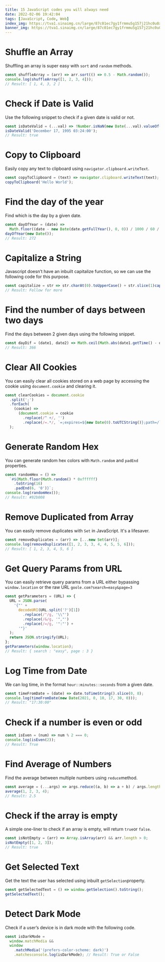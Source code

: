 ```yaml
---
title: 15 JavaScript codes you will always need
date: 2022-02-06 19:42:04
tags: [JavaScript, Code, Web]
index_img: https://tva1.sinaimg.cn/large/87c01ec7gy1frmmu5g157j21hc0u0x6q.jpg
banner_img: https://tva1.sinaimg.cn/large/87c01ec7gy1frmmu5g157j21hc0u0x6q.jpg
---
```


# Shuffle an Array

Shuffling an array is super easy with `sort` and `random` methods.

```javascript
const shuffleArray = (arr) => arr.sort(() => 0.5 - Math.random());
console.log(shuffleArray([1, 2, 3, 4]));
// Result: [ 1, 4, 3, 2 ]
```

# Check if Date is Valid

Use the following snippet to check if a given date is valid or not.

```js
const isDateValid = (...val) => !Number.isNaN(new Date(...val).valueOf());
isDateValid('December 17, 1995 03:24:00');
// Result: true
```

# Copy to Clipboard

Easily copy any text to clipboard using `navigator.clipboard.writeText`.

```js
const copyToClipboard = (text) => navigator.clipboard.writeText(text);
copyToClipboard('Hello World');
```

# Find the day of the year

Find which is the day by a given date.

```js
const dayOfYear = (date) =>
  Math.floor((date - new Date(date.getFullYear(), 0, 0)) / 1000 / 60 / 60 / 24);
dayOfYear(new Date());
// Result: 272
```

# Capitalize a String

Javascript doesn’t have an inbuilt capitalize function, so we can use the following code for this purpose.

```js
const capitalize = str => str.charAt(0).toUpperCase() + str.slice(1)capitalize("follow for more")
// Result: Follow for more
```

# Find the number of days between two days

Find the days between 2 given days using the following snippet.

```js
const dayDif = (date1, date2) => Math.ceil(Math.abs(date1.getTime() - date2.getTime()) / 86400000)dayDif(new Date("2020-10-21"), new Date("2021-10-22"))
// Result: 366
```

# Clear All Cookies

You can easily clear all cookies stored on a web page by accessing the cookie using `document.cookie` and clearing it.

```js
const clearCookies = document.cookie
  .split(';')
  .forEach(
    (cookie) =>
      (document.cookie = cookie
        .replace(/^ +/, '')
        .replace(/=.*/, `=;expires=${new Date(0).toUTCString()};path=/`))
  );
```

# Generate Random Hex

You can generate random hex colors with `Math.random` and `padEnd` properties.

```js
const randomHex = () =>
  `#${Math.floor(Math.random() * 0xffffff)
    .toString(16)
    .padEnd(6, '0')}`;
console.log(randomHex());
// Result: #92b008
```

# Remove Duplicated from Array

You can easily remove duplicates with `Set` in JavaScript. It's a lifesaver.

```js
const removeDuplicates = (arr) => [...new Set(arr)];
console.log(removeDuplicates([1, 2, 3, 3, 4, 4, 5, 5, 6]));
// Result: [ 1, 2, 3, 4, 5, 6 ]
```

# Get Query Params from URL

You can easily retrieve query params from a URL either bypassing `window.location` or the raw URL `goole.com?search=easy&page=3`

```js
const getParameters = (URL) => {
  URL = JSON.parse(
    '{"' +
      decodeURI(URL.split('?')[1])
        .replace(/"/g, '\\"')
        .replace(/&/g, '","')
        .replace(/=/g, '":"') +
      '"}'
  );
  return JSON.stringify(URL);
};
getParameters(window.location);
// Result: { search : "easy", page : 3 }
```

# Log Time from Date

We can log time, in the format `hour::minutes::seconds` from a given date.

```js
const timeFromDate = (date) => date.toTimeString().slice(0, 8);
console.log(timeFromDate(new Date(2021, 0, 10, 17, 30, 0)));
// Result: "17:30:00"
```

# Check if a number is even or odd

```js
const isEven = (num) => num % 2 === 0;
console.log(isEven(2));
// Result: True
```

# Find Average of Numbers

Find the average between multiple numbers using `reduce`method.

```js
const average = (...args) => args.reduce((a, b) => a + b) / args.length;
average(1, 2, 3, 4);
// Result: 2.5
```

# Check if the array is empty

A simple one-liner to check if an array is empty, will return `true`or `false`.

```js
const isNotEmpty = (arr) => Array.isArray(arr) && arr.length > 0;
isNotEmpty([1, 2, 3]);
// Result: true
```

# Get Selected Text

Get the text the user has selected using inbuilt `getSelection`property.

```js
const getSelectedText = () => window.getSelection().toString();
getSelectedText();
```

# Detect Dark Mode

Check if a user’s device is in dark mode with the following code.

```js
const isDarkMode =
  window.matchMedia &&
  window
    .matchMedia('(prefers-color-scheme: dark)')
    .matchesconsole.log(isDarkMode); // Result: True or False
```
